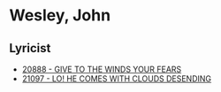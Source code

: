 # Wesley, John

## Lyricist

- [20888 - GIVE TO THE WINDS YOUR FEARS](/hymns/20888.md)
- [21097 - LO! HE COMES WITH CLOUDS DESENDING](/hymns/21097.md)

